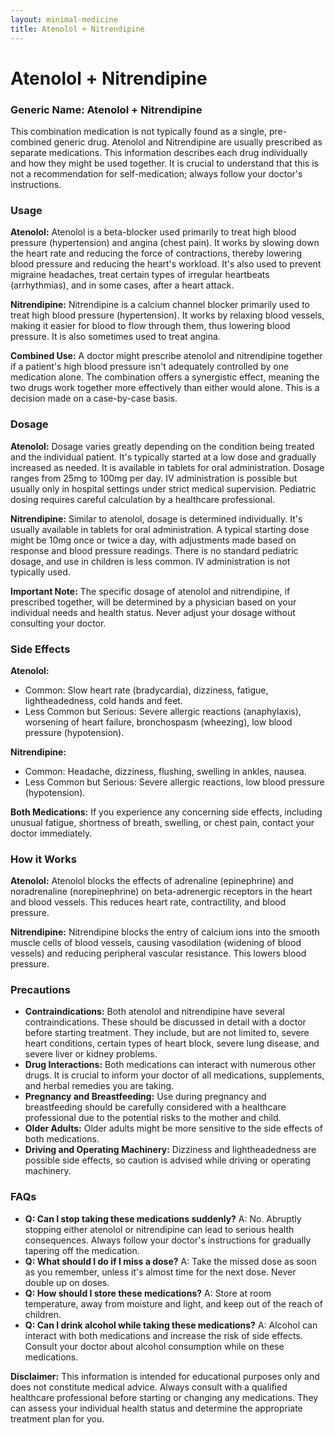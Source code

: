 ```yaml
---
layout: minimal-medicine
title: Atenolol + Nitrendipine
---
```


# Atenolol + Nitrendipine
### Generic Name: Atenolol + Nitrendipine

This combination medication is not typically found as a single, pre-combined generic drug.  Atenolol and Nitrendipine are usually prescribed as separate medications.  This information describes each drug individually and how they might be used together.  It is crucial to understand that this is not a recommendation for self-medication;  always follow your doctor's instructions.

### Usage

**Atenolol:**  Atenolol is a beta-blocker used primarily to treat high blood pressure (hypertension) and angina (chest pain). It works by slowing down the heart rate and reducing the force of contractions, thereby lowering blood pressure and reducing the heart's workload.  It's also used to prevent migraine headaches, treat certain types of irregular heartbeats (arrhythmias), and in some cases, after a heart attack.

**Nitrendipine:** Nitrendipine is a calcium channel blocker primarily used to treat high blood pressure (hypertension). It works by relaxing blood vessels, making it easier for blood to flow through them, thus lowering blood pressure. It is also sometimes used to treat angina.

**Combined Use:**  A doctor might prescribe atenolol and nitrendipine together if a patient's high blood pressure isn't adequately controlled by one medication alone.  The combination offers a synergistic effect, meaning the two drugs work together more effectively than either would alone.  This is a decision made on a case-by-case basis.


### Dosage

**Atenolol:** Dosage varies greatly depending on the condition being treated and the individual patient.  It's typically started at a low dose and gradually increased as needed.  It is available in tablets for oral administration.  Dosage ranges from 25mg to 100mg per day. IV administration is possible but usually only in hospital settings under strict medical supervision.  Pediatric dosing requires careful calculation by a healthcare professional.

**Nitrendipine:**  Similar to atenolol, dosage is determined individually. It's usually available in tablets for oral administration.  A typical starting dose might be 10mg once or twice a day, with adjustments made based on response and blood pressure readings.  There is no standard pediatric dosage, and use in children is less common. IV administration is not typically used.


**Important Note:**  The specific dosage of atenolol and nitrendipine, if prescribed together, will be determined by a physician based on your individual needs and health status.  Never adjust your dosage without consulting your doctor.


### Side Effects

**Atenolol:**

* Common: Slow heart rate (bradycardia), dizziness, fatigue, lightheadedness, cold hands and feet.
* Less Common but Serious:  Severe allergic reactions (anaphylaxis), worsening of heart failure, bronchospasm (wheezing), low blood pressure (hypotension).

**Nitrendipine:**

* Common: Headache, dizziness, flushing, swelling in ankles, nausea.
* Less Common but Serious: Severe allergic reactions, low blood pressure (hypotension).


**Both Medications:**  If you experience any concerning side effects, including unusual fatigue, shortness of breath, swelling, or chest pain, contact your doctor immediately.


### How it Works

**Atenolol:**  Atenolol blocks the effects of adrenaline (epinephrine) and noradrenaline (norepinephrine) on beta-adrenergic receptors in the heart and blood vessels.  This reduces heart rate, contractility, and blood pressure.

**Nitrendipine:**  Nitrendipine blocks the entry of calcium ions into the smooth muscle cells of blood vessels, causing vasodilation (widening of blood vessels) and reducing peripheral vascular resistance. This lowers blood pressure.

### Precautions

* **Contraindications:**  Both atenolol and nitrendipine have several contraindications. These should be discussed in detail with a doctor before starting treatment.  They include, but are not limited to, severe heart conditions, certain types of heart block, severe lung disease, and severe liver or kidney problems.
* **Drug Interactions:**  Both medications can interact with numerous other drugs.  It is crucial to inform your doctor of all medications, supplements, and herbal remedies you are taking.
* **Pregnancy and Breastfeeding:**  Use during pregnancy and breastfeeding should be carefully considered with a healthcare professional due to the potential risks to the mother and child.
* **Older Adults:**  Older adults might be more sensitive to the side effects of both medications.
* **Driving and Operating Machinery:**  Dizziness and lightheadedness are possible side effects, so caution is advised while driving or operating machinery.


### FAQs

* **Q: Can I stop taking these medications suddenly?** A: No.  Abruptly stopping either atenolol or nitrendipine can lead to serious health consequences.  Always follow your doctor's instructions for gradually tapering off the medication.
* **Q:  What should I do if I miss a dose?** A: Take the missed dose as soon as you remember, unless it's almost time for the next dose.  Never double up on doses.
* **Q: How should I store these medications?** A: Store at room temperature, away from moisture and light, and keep out of the reach of children.
* **Q:  Can I drink alcohol while taking these medications?** A:  Alcohol can interact with both medications and increase the risk of side effects.  Consult your doctor about alcohol consumption while on these medications.


**Disclaimer:** This information is intended for educational purposes only and does not constitute medical advice.  Always consult with a qualified healthcare professional before starting or changing any medications.  They can assess your individual health status and determine the appropriate treatment plan for you.
